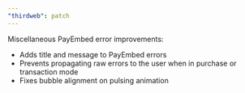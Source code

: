 ```yaml
---
"thirdweb": patch
---
```


Miscellaneous PayEmbed error improvements:
- Adds title and message to PayEmbed errors
- Prevents propagating raw errors to the user when in purchase or transaction mode
- Fixes bubble alignment on pulsing animation
